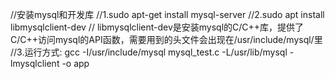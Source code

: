  //安装mysql和开发库
 //1.sudo apt-get install mysql-server
 //2.sudo apt install libmysqlclient-dev
 //   libmysqlclient-dev是安装mysql的C/C++库，提供了C/C++访问mysql的API函数，需要用到的头文件会出现在/usr/include/mysql/里
 //3.运行方式:  gcc -I/usr/include/mysql mysql_test.c -L/usr/lib/mysql -lmysqlclient -o app
